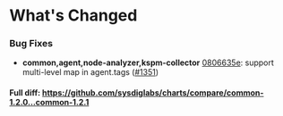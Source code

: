 # What's Changed

### Bug Fixes
- **common,agent,node-analyzer,kspm-collector** [0806635e](https://github.com/sysdiglabs/charts/commit/0806635e5824365adb8ab3d8fd31811477c8918e): support multi-level map in agent.tags ([#1351](https://github.com/sysdiglabs/charts/issues/1351))
#### Full diff: https://github.com/sysdiglabs/charts/compare/common-1.2.0...common-1.2.1
